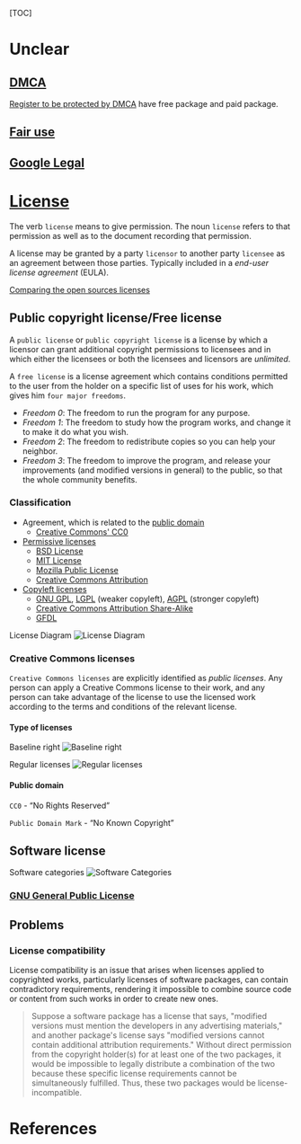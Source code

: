 [TOC]

# Unclear

## [DMCA](https://en.wikipedia.org/wiki/DMCA)

[Register to be protected by DMCA](http://www.dmca.com/) have free
package and paid package.

## [Fair use](https://en.wikipedia.org/wiki/Fair_use)

## [Google Legal](https://support.google.com/legal/troubleshooter/1114905?rd=1)

# [License](http://choosealicense.com/)

The verb `license` means to give permission. The noun `license` refers
to that permission as well as to the document recording that permission.

A license may be granted by a party `licensor` to another party
`licensee` as an agreement between those parties. Typically included in
a *end-user license agreement* (EULA).

[Comparing the open sources licenses](http://choosealicense.com/appendix/)

## Public copyright license/Free license

A `public license` or `public copyright license` is a license by which a
licensor can grant additional copyright permissions to licensees and in
which either the licensees or both the licensees and licensors are
*unlimited*.

A `free license` is a license agreement which contains conditions
permitted to the user from the holder on a specific list of uses for his
work, which gives him `four major freedoms`.

- *Freedom 0*: The freedom to run the program for any purpose.
- *Freedom 1*: The freedom to study how the program works, and change it
  to make it do what you wish.
- *Freedom 2*: The freedom to redistribute copies so you can help your
  neighbor.
- *Freedom 3*: The freedom to improve the program, and release your
  improvements (and modified versions in general) to the public, so that
  the whole community benefits.

### Classification

- Agreement, which is related to the [public domain](#public-domain)
    + [Creative Commons' CC0](http://en.wikipedia.org/wiki/CC0)
- [Permissive licenses](http://en.wikipedia.org/wiki/Permissive_license)
    + [BSD License](http://en.wikipedia.org/wiki/BSD_License)
    + [MIT License](http://en.wikipedia.org/wiki/MIT_License)
    + [Mozilla Public License](http://en.wikipedia.org/wiki/Mozilla_Public_License)
    + [Creative Commons Attribution](http://en.wikipedia.org/wiki/Creative_Commons_Attribution)
- [Copyleft licenses](http://en.wikipedia.org/wiki/Copyleft_license)
    + [GNU GPL](http://en.wikipedia.org/wiki/GNU_GPL), [LGPL](http://en.wikipedia.org/wiki/GNU_LGPL) (weaker copyleft), [AGPL](http://en.wikipedia.org/wiki/GNU_AGPL) (stronger copyleft)
    + [Creative Commons Attribution Share-Alike](http://en.wikipedia.org/wiki/Creative_Commons_Attribution_Share-Alike)
    + [GFDL](http://en.wikipedia.org/wiki/GFDL)

License Diagram
![License Diagram](../graphic/license/license-network-by-bokanko.jpg)

### Creative Commons licenses

`Creative Commons licenses` are explicitly identified as *public
licenses*. Any person can apply a Creative Commons license to their
work, and any person can take advantage of the license to use the
licensed work according to the terms and conditions of the relevant
license.

#### Type of licenses

Baseline right
![Baseline right](../graphic/license/baseline-right.png)

Regular licenses
![Regular licenses](../graphic/license/regular-license.png)

#### Public domain

`CC0` - “No Rights Reserved”

`Public Domain Mark` - “No Known Copyright”



## Software license

Software categories
![Software Categories](../graphic/license/software-categories.png)

### [GNU General Public License](https://gnu.org/licenses/gpl.html)


## Problems

### License compatibility

License compatibility is an issue that arises when licenses applied to
copyrighted works, particularly licenses of software packages, can
contain contradictory requirements, rendering it impossible to combine
source code or content from such works in order to create new ones.

>Suppose a software package has a license that says, "modified versions
>must mention the developers in any advertising materials," and another
>package's license says "modified versions cannot contain additional
>attribution requirements." Without direct permission from the copyright
>holder(s) for at least one of the two packages, it would be impossible
>to legally distribute a combination of the two because these specific
>license requirements cannot be simultaneously fulfilled. Thus, these
>two packages would be license-incompatible.

# References

[ncurses]: https://invisible-island.net/ncurses/ncurses-license.html
